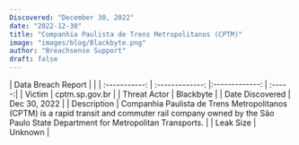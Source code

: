 ```yaml
---
Discovered: "December 30, 2022"
date: "2022-12-30"
title: "Companhia Paulista de Trens Metropolitanos (CPTM)"
image: "images/blog/Blackbyte.png"
author: "Breachsense Support"
draft: false
---
```


| Data Breach Report           |              | 
| :-----------: | :-------------:     |:-------------:    | :-----:|
| Victim      | cptm.sp.gov.br      | 
| Threat Actor      | Blackbyte      | 
| Date Discovered      | Dec 30, 2022      | 
| Description      | Companhia Paulista de Trens Metropolitanos (CPTM) is a rapid transit and commuter rail company owned by the São Paulo State Department for Metropolitan Transports.      | 
| Leak Size      | Unknown      | 

